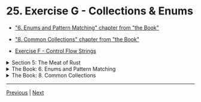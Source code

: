 # 25. Exercise G - Collections & Enums

-   ["6. Enums and Pattern Matching" chapter from "the Book"](https://doc.rust-lang.org/book/ch06-00-enums.html)

-   ["8. Common Collections" chapter from "the Book"](https://doc.rust-lang.org/book/ch08-00-common-collections.html)

-   [Exercise F - Control Flow Strings](https://github.com/CleanCut/ultimate_rust_crash_course/tree/main/exercise/g_collections_enums)

<details>
  <summary> Section 5: The Meat of Rust </summary>

  - [Codebase: s5_exercise_g](../codebase/ultimate-rust-crash-course/s5_exercise_g/)

  - [Codebase: 24. Enums](../codebase/ultimate-rust-crash-course/c24_enums/)

  - [Codebase: 23. Collections](../codebase/ultimate-rust-crash-course/c23_collections/)  
</details>

<details>
  <summary> The Book: 6. Enums and Pattern Matching </summary>

  - [Codebase: 6.1 Defining an Enum](../codebase/6_Enums-and-Pattern-Matching/defining_an_enum/)
  - [Codebase: 6.1 Defining an Enum - Option](../codebase/6_Enums-and-Pattern-Matching/option_enum/)
  - [Codebase: 6.1 Defining an Enum - examples](../codebase/6_Enums-and-Pattern-Matching/defining_enum_examples/)
  - [Codebase: 6.2 The match Control Flow Construct](../codebase/6_Enums-and-Pattern-Matching/match_enum/)
  - [Codebase: 6.2 The match Control Flow Construct - Matching with Option<T>](../codebase/6_Enums-and-Pattern-Matching/match_T_enum/)
</details>

<details>
  <summary> The Book: 8. Common Collections </summary>

  - [Codebase: 8.1 Storing Lists of Values with Vectors](../codebase/8_Common-Collections/vectors-sort-lists/)
  - [Codebase: 8.2 Storing UTF-8 Encoded Text with Strings](../codebase/8_Common-Collections/text_w_strings/)
</details>


---

[Previous](./24_Enums.md) | [Next]()